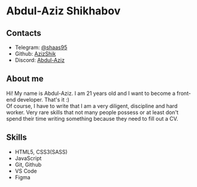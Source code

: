 # Abdul-Aziz Shikhabov

## Contacts

- Telegram: [@shaas95](https://t.me/shaas95)
- Github: [AzizShik](https://github.com/AzizShik)
- Discord: [Abdul-Aziz](https://discordapp.com/users/831809123582345256)

## About me

Hi! My name is Abdul-Aziz. I am 21 years old and I want to become a front-end developer. That's it :) <br>
Of course, I have to write that I am a very diligent, discipline and hard worker. Very rare skills that not many people possess or at least don't spend their time writing something because they need to fill out a CV.

## Skills

- HTML5, CSS3(SASS)
- JavaScript
- Git, Github
- VS Code
- Figma
